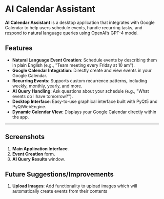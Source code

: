 # AI Calendar Assistant

**AI Calendar Assistant** is a desktop application that integrates with Google Calendar to help users schedule events, handle recurring tasks, and respond to natural language queries using OpenAI’s GPT-4 model.

## Features
- **Natural Language Event Creation**: Schedule events by describing them in plain English (e.g., "Team meeting every Friday at 10 am").
- **Google Calendar Integration**: Directly create and view events in your Google Calendar.
- **Recurring Events**: Supports custom recurrence patterns, including weekly, monthly, yearly, and more.
- **AI Query Handling**: Ask questions about your schedule (e.g., "What events do I have tomorrow?").
- **Desktop Interface**: Easy-to-use graphical interface built with PyQt5 and PyQtWebEngine.
- **Dynamic Calendar View**: Displays your Google Calendar directly within the app.

---

## Screenshots
1. **Main Application Interface**.
2. **Event Creation** form.
3. **AI Query Results** window.

## Future Suggestions/Improvements
1. **Upload Images**: Add functionality to upload images which will automatically create events from their contents

